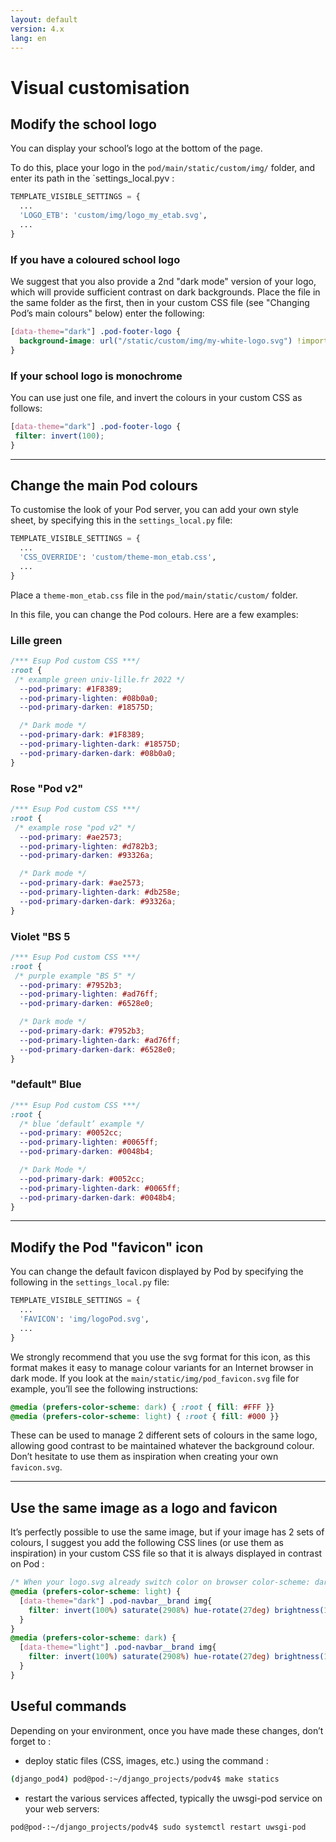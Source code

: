 ```yaml
---
layout: default
version: 4.x
lang: en
---
```


# Visual customisation

## Modify the school logo

You can display your school’s logo at the bottom of the page.

To do this, place your logo in the `pod/main/static/custom/img/` folder, and enter its path in the `settings_local.pyv :

```python
TEMPLATE_VISIBLE_SETTINGS = {
  ...
  'LOGO_ETB': 'custom/img/logo_my_etab.svg',
  ...
}
```

### If you have a coloured school logo

We suggest that you also provide a 2nd "dark mode" version of your logo, which will provide sufficient contrast on dark backgrounds. Place the file in the same folder as the first, then in your custom CSS file (see "Changing Pod’s main colours" below) enter the following:

```css
[data-theme="dark"] .pod-footer-logo {
  background-image: url("/static/custom/img/my-white-logo.svg") !important;
}
```

### If your school logo is monochrome

You can use just one file, and invert the colours in your custom CSS as follows:

```css
[data-theme="dark"] .pod-footer-logo {
 filter: invert(100);
}
```

---

## Change the main Pod colours

To customise the look of your Pod server, you can add your own style sheet, by specifying this in the `settings_local.py` file:

```python
TEMPLATE_VISIBLE_SETTINGS = {
  ...
  'CSS_OVERRIDE': 'custom/theme-mon_etab.css',
  ...
}
```

Place a `theme-mon_etab.css` file in the `pod/main/static/custom/` folder.

In this file, you can change the Pod colours. Here are a few examples:

### Lille green

```css
/*** Esup Pod custom CSS ***/
:root {
 /* example green univ-lille.fr 2022 */
  --pod-primary: #1F8389;
  --pod-primary-lighten: #08b0a0;
  --pod-primary-darken: #18575D;

  /* Dark mode */
  --pod-primary-dark: #1F8389;
  --pod-primary-lighten-dark: #18575D;
  --pod-primary-darken-dark: #08b0a0;
}
```

### Rose "Pod v2"

```css
/*** Esup Pod custom CSS ***/
:root {
 /* example rose "pod v2" */
  --pod-primary: #ae2573;
  --pod-primary-lighten: #d782b3;
  --pod-primary-darken: #93326a;

  /* Dark mode */
  --pod-primary-dark: #ae2573;
  --pod-primary-lighten-dark: #db258e;
  --pod-primary-darken-dark: #93326a;
}
```

### Violet "BS 5

```css
/*** Esup Pod custom CSS ***/
:root {
 /* purple example "BS 5" */
  --pod-primary: #7952b3;
  --pod-primary-lighten: #ad76ff;
  --pod-primary-darken: #6528e0;

  /* Dark mode */
  --pod-primary-dark: #7952b3;
  --pod-primary-lighten-dark: #ad76ff;
  --pod-primary-darken-dark: #6528e0;
}
```

### "default" Blue

```css
/*** Esup Pod custom CSS ***/
:root {
  /* blue ‘default’ example */
  --pod-primary: #0052cc;
  --pod-primary-lighten: #0065ff;
  --pod-primary-darken: #0048b4;

  /* Dark Mode */
  --pod-primary-dark: #0052cc;
  --pod-primary-lighten-dark: #0065ff;
  --pod-primary-darken-dark: #0048b4;
}
```

---

## Modify the Pod "favicon" icon

You can change the default favicon displayed by Pod by specifying the following in the `settings_local.py` file:

```python
TEMPLATE_VISIBLE_SETTINGS = {
  ...
  'FAVICON': 'img/logoPod.svg',
  ...
}
```

We strongly recommend that you use the svg format for this icon, as this format makes it easy to manage colour variants for an Internet browser in dark mode. If you look at the `main/static/img/pod_favicon.svg` file for example, you’ll see the following instructions:

```css
@media (prefers-color-scheme: dark) { :root { fill: #FFF }}
@media (prefers-color-scheme: light) { :root { fill: #000 }}
```

These can be used to manage 2 different sets of colours in the same logo, allowing good contrast to be maintained whatever the background colour. Don’t hesitate to use them as inspiration when creating your own `favicon.svg`.

---

## Use the same image as a logo and favicon

It’s perfectly possible to use the same image, but if your image has 2 sets of colours, I suggest you add the following CSS lines (or use them as inspiration) in your custom CSS file so that it is always displayed in contrast on Pod :

```css
/* When your logo.svg already switch color on browser color-scheme: dark */
@media (prefers-color-scheme: light) {
  [data-theme="dark"] .pod-navbar__brand img{
    filter: invert(100%) saturate(2908%) hue-rotate(27deg) brightness(121%) contrast(99%);
  }
}
@media (prefers-color-scheme: dark) {
  [data-theme="light"] .pod-navbar__brand img{
    filter: invert(100%) saturate(2908%) hue-rotate(27deg) brightness(121%) contrast(99%);
  }
}
```

## Useful commands

Depending on your environment, once you have made these changes, don’t forget to :

- deploy static files (CSS, images, etc.) using the command :

```bash
(django_pod4) pod@pod-:~/django_projects/podv4$ make statics
```

- restart the various services affected, typically the uwsgi-pod service on your web servers:

```bash
pod@pod-:~/django_projects/podv4$ sudo systemctl restart uwsgi-pod
```
